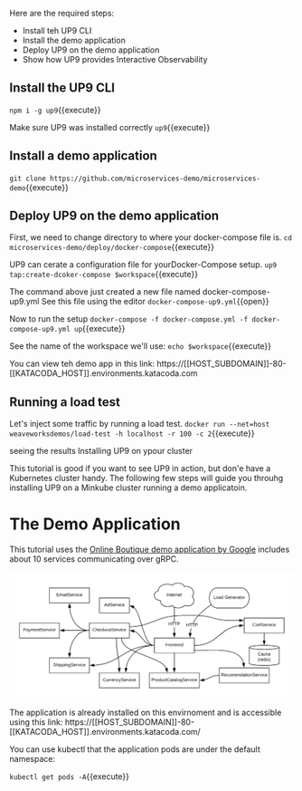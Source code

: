 Here are the required steps:
* Install teh UP9 CLI
* Install the demo application
* Deploy UP9 on the demo application
* Show how UP9 provides Interactive Observability

## Install the UP9 CLI
`npm i -g up9`{{execute}}

Make sure UP9 was installed correctly
`up9`{{execute}}

## Install a demo application
`git clone https://github.com/microservices-demo/microservices-demo`{{execute}}

## Deploy UP9 on the demo application

First, we need to change directory to where your docker-compose file is.
`cd microservices-demo/deploy/docker-compose`{{execute}}

UP9 can cerate a configuration file for yourDocker-Compose setup. 
`up9 tap:create-dcoker-compose $workspace`{{execute}}

The command above just created a new file named docker-compose-up9.yml
See this file using the editor
`docker-compose-up9.yml`{{open}}

Now to run the setup 
`docker-compose -f docker-compose.yml -f docker-compose-up9.yml up`{{execute}}

See the name of the workspace we'll use: 
`echo $workspace`{{execute}}

You can view teh demo app in this link: https://[[HOST_SUBDOMAIN]]-80-[[KATACODA_HOST]].environments.katacoda.com

## Running a load test

Let's inject some traffic by running a load test.
`docker run --net=host weaveworksdemos/load-test -h localhost -r 100 -c 2`{{execute}}



seeing the results
Installing UP9 on ypour cluster









This tutorial is good if you want to see UP9 in action, but don'e have a Kubernetes cluster handy. The following few steps will guide you throuhg installing UP9 on a Minkube cluster running a demo applicatoin.

# The Demo Application

This tutorial uses the [Online Boutique demo application by Google](https://github.com/GoogleCloudPlatform/microservices-demo) includes about 10 services communicating over gRPC.

![app-architecture](./assets/architecture-diagram.png)

The application is already installed on this envirnoment and is accessible using this link: https://[[HOST_SUBDOMAIN]]-80-[[KATACODA_HOST]].environments.katacoda.com/

You can use kubectl that the application pods are under the default namespace: 

`kubectl get pods -A`{{execute}}
